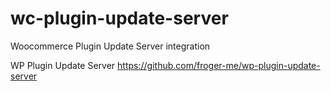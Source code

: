 # wc-plugin-update-server
Woocommerce Plugin Update Server integration

WP Plugin Update Server
https://github.com/froger-me/wp-plugin-update-server
